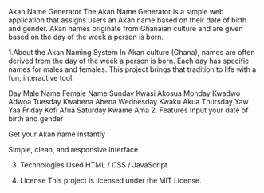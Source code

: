 Akan Name Generator
The Akan Name Generator is a simple web application that assigns users an Akan name based on their date of birth and gender. Akan names originate from Ghanaian culture and are given based on the day of the week a person is born.

1.About the Akan Naming System
In Akan culture (Ghana), names are often derived from the day of the week a person is born. Each day has specific names for males and females. This project brings that tradition to life with a fun, interactive tool.


Day	Male Name	Female Name
Sunday	Kwasi	Akosua
Monday	Kwadwo	Adwoa
Tuesday	Kwabena	Abena
Wednesday	Kwaku	Akua
Thursday	Yaw	Yaa
Friday	Kofi	Afua
Saturday	Kwame	Ama
2. Features
Input your date of birth and gender

Get your Akan name instantly

Simple, clean, and responsive interface

3. Technologies Used
HTML / CSS / JavaScript

4. License
This project is licensed under the MIT License.

